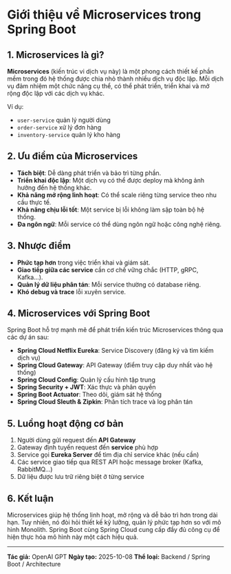 # Giới thiệu về Microservices trong Spring Boot

## 1. Microservices là gì?

**Microservices** (kiến trúc vi dịch vụ này) là một phong cách thiết kế phần mềm trong đó hệ thống được chia nhỏ thành nhiều dịch vụ độc lập.
Mỗi dịch vụ đảm nhiệm một chức năng cụ thể, có thể phát triển, triển khai và mở rộng độc lập với các dịch vụ khác.

Ví dụ:
- `user-service` quản lý người dùng
- `order-service` xử lý đơn hàng
- `inventory-service` quản lý kho hàng

## 2. Ưu điểm của Microservices

- **Tách biệt**: Dễ dàng phát triển và bảo trì từng phần.
- **Triển khai độc lập**: Một dịch vụ có thể được deploy mà không ảnh hưởng đến hệ thống khác.
- **Khả năng mở rộng linh hoạt**: Có thể scale riêng từng service theo nhu cầu thực tế.
- **Khả năng chịu lỗi tốt**: Một service bị lỗi không làm sập toàn bộ hệ thống.
- **Đa ngôn ngữ**: Mỗi service có thể dùng ngôn ngữ hoặc công nghệ riêng.

## 3. Nhược điểm

- **Phức tạp hơn** trong việc triển khai và giám sát.
- **Giao tiếp giữa các service** cần cơ chế vững chắc (HTTP, gRPC, Kafka...).
- **Quản lý dữ liệu phân tán**: Mỗi service thường có database riêng.
- **Khó debug và trace** lỗi xuyên service.

## 4. Microservices với Spring Boot

Spring Boot hỗ trợ mạnh mẽ để phát triển kiến trúc Microservices thông qua các dự án sau:

- **Spring Cloud Netflix Eureka**: Service Discovery (đăng ký và tìm kiếm dịch vụ)
- **Spring Cloud Gateway**: API Gateway (điểm truy cập duy nhất vào hệ thống)
- **Spring Cloud Config**: Quản lý cấu hình tập trung
- **Spring Security + JWT**: Xác thực và phân quyền
- **Spring Boot Actuator**: Theo dõi, giám sát hệ thống
- **Spring Cloud Sleuth & Zipkin**: Phân tích trace và log phân tán

## 5. Luồng hoạt động cơ bản

1. Người dùng gửi request đến **API Gateway**
2. Gateway định tuyến request đến **service** phù hợp
3. Service gọi **Eureka Server** để tìm địa chỉ service khác (nếu cần)
4. Các service giao tiếp qua REST API hoặc message broker (Kafka, RabbitMQ...)
5. Dữ liệu được lưu trữ riêng biệt ở từng service

## 6. Kết luận

Microservices giúp hệ thống linh hoạt, mở rộng và dễ bảo trì hơn trong dài hạn.
Tuy nhiên, nó đòi hỏi thiết kế kỹ lưỡng, quản lý phức tạp hơn so với mô hình Monolith.
Spring Boot cùng Spring Cloud cung cấp đầy đủ công cụ để hiện thực hóa mô hình này một cách hiệu quả.

---

**Tác giả:** OpenAI GPT
**Ngày tạo:** 2025-10-08
**Thể loại:** Backend / Spring Boot / Architecture
